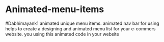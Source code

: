 # Animated-menu-items
#Dabhimayank1
animated unique menu items. animated nav bar for using helps to create a designing and animated menu list for your e-commers website. you using this animated code in your website 
